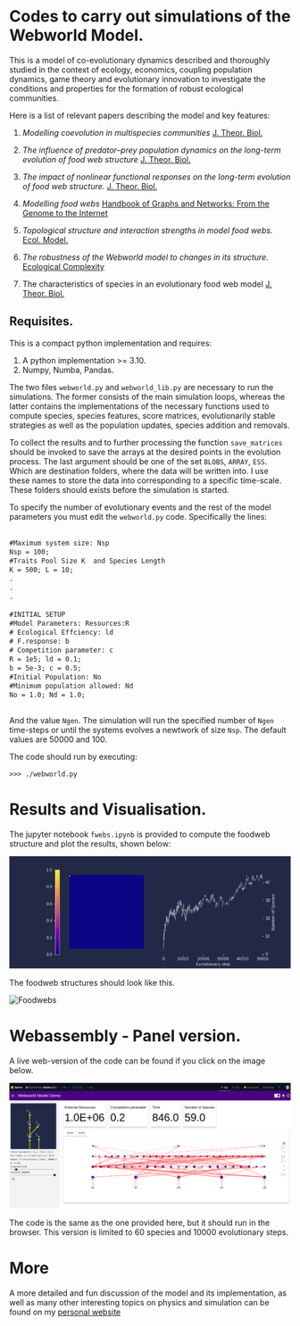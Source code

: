 # Codes to carry out simulations of the Webworld Model.

This is a model of co-evolutionary dynamics described and thoroughly studied in the context of ecology, economics, coupling population dynamics, game theory and evolutionary innovation to investigate the conditions and properties for the formation of robust ecological communities.

Here is a list of relevant papers describing the model and key features:

1. *Modelling coevolution in multispecies communities*
[J. Theor. Biol.](https://doi.org/10.1006/jtbi.1998.0706)

2. *The influence of predator–prey population dynamics on the long-term evolution of food web structure*
[J. Theor. Biol.](https://doi.org/10.1006/jtbi.2000.2203)
3. *The impact of nonlinear functional responses on the long-term evolution of food web structure.*
[J. Theor. Biol.](https://doi.org/10.1016/j.jtbi.2004.04.033)
4. *Modelling food webs* [
    Handbook of Graphs and Networks: From the Genome to the Internet](https://doi.org/10.1002/3527602755.ch10)
5. *Topological structure and interaction strengths in model food webs.*
[Ecol. Model.](https://doi.org/10.1016/j.ecolmodel.2004.12.018)
6. *The robustness of the Webworld model to changes in its structure.*
[Ecological Complexity](https://doi.org/10.1016/j.ecocom.2007.06.012)

7. The characteristics of species in an evolutionary food web model
[J. Theor. Biol.](https://doi.org/10.1016/j.jtbi.2008.02.028)

## Requisites.

This is a compact python implementation and  requires:

1. A python implementation >= 3.10.
2. Numpy, Numba, Pandas.

The two files `webworld.py` and `webworld_lib.py` are necessary to run the simulations. The former consists of the main simulation loops, whereas the latter contains the implementations of the necessary functions used to compute species, species features, score matrices, evolutionarily stable strategies as well as the population updates, species addition and removals.

To collect  the results and to further processing the function `save_matrices` should be invoked to save the arrays at the desired points in the evolution process. The last argument should be one of the set `BLOBS`, `ARRAY`, `ESS`. Which are destination folders, where the data will be written into. I use these names to store the data into corresponding to a specific time-scale. These folders should exists before the simulation is started.  

To specify the number of evolutionary events and the rest of the model parameters you must edit the `webworld.py` code. Specifically the lines:

```

#Maximum system size: Nsp
Nsp = 100;
#Traits Pool Size K  and Species Length
K = 500; L = 10; 
.
.
.

#INITIAL SETUP    
#Model Parameters: Resources:R
# Ecological Effciency: ld 
# F.response: b
# Competition parameter: c
R = 1e5; ld = 0.1; 
b = 5e-3; c = 0.5;
#Initial Population: No
#Minimum population allowed: Nd
No = 1.0; Nd = 1.0;
    
```
And the value `Ngen`. The simulation will run the specified number of `Ngen` time-steps or until the systems evolves a newtwork of size `Nsp`. The default values are 50000 and 100.

The code should run by executing:

```
>>> ./webworld.py
```

# Results and Visualisation.

The jupyter notebook `fwebs.ipynb` is provided to compute the foodweb structure and plot the results, shown below:

![Number of Species](assets/joy.gif)

The foodweb structures should look like this.

![Foodwebs](assets/fwebs.gif)

# Webassembly - Panel version.

A live web-version of the code can be found if you click on the image below.

[![ImageHug](assets/HugWEB.png)](https://huggingface.co/spaces/kupkasmale/WebWorld)

The code is the same as the one provided here, but it should run in the browser. This version is limited to 60 species and 10000 evolutionary steps.

# More

A more detailed and fun discussion of the model and its implementation, as well as many other interesting topics on physics and simulation can be found on my [personal website](https://calugo.github.io/) 






